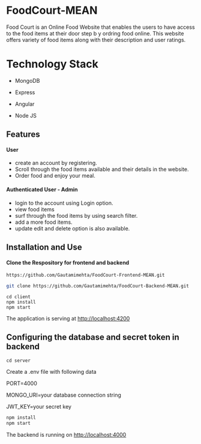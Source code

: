 # FoodCourt-MEAN

Food Court is an Online Food Website that enables the users to have access to the food items at their door step b y ordring food online. This website offers variety of food items along with their description and user ratings.

# Technology Stack

* MongoDB

* Express

* Angular

* Node JS

## Features
#### User
* create an account by registering.
* Scroll through the food items available and their details in the website.
* Order food and enjoy your meal.

#### Authenticated User - Admin
* login to the account using Login option.
* view food items
* surf through the food items by using search filter.
* add a more food items.
* update edit and delete option is also available.
 
## Installation and Use
#### Clone the Respository for frontend and backend
```sh
https://github.com/Gautamimehta/FoodCourt-Frontend-MEAN.git
```

```sh
git clone https://github.com/Gautamimehta/FoodCourt-Backend-MEAN.git
```



```SH
cd client 
npm install
npm start
```
The application is serving at [http://localhost:4200](http://localhost:4200)

## Configuring the database and secret token in backend
```SH
cd server
```
Create a .env file with following data

PORT=4000

MONGO_URI=your database connection string

JWT_KEY=your secret key

```sh
npm install
npm start
```
The backend is running on [http://localhost:4000](http://localhost:4000)



